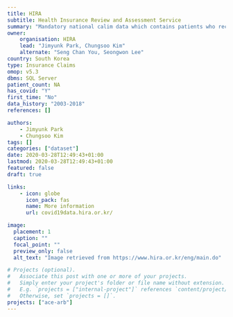 ```yaml
---
title: HIRA
subtitle: Health Insurance Review and Assessment Service
summary: "Mandatory national calim data which contains patients who received Covid-19 test."
owner:
    organisation: HIRA
    lead: "Jimyunk Park, Chungsoo Kim"
    alternate: "Seng Chan You, Seongwon Lee"
country: South Korea
type: Insurance Claims
omop: v5.3
dbms: SQL Server
patient_count: NA
has_covid: "Y"
first_time: "No"
data_history: "2003-2018"
references: []

authors: 
    - Jimyunk Park
    - Chungsoo Kim
tags: []
categories: ["dataset"]
date: 2020-03-28T12:49:43+01:00
lastmod: 2020-03-28T12:49:43+01:00
featured: false
draft: true

links:
    - icon: globe
      icon_pack: fas
      name: More information
      url: covid19data.hira.or.kr/

image:
  placement: 1
  caption: ""
  focal_point: ""
  preview_only: false
  alt_text: "Image retrieved from https://www.hira.or.kr/eng/main.do"

# Projects (optional).
#   Associate this post with one or more of your projects.
#   Simply enter your project's folder or file name without extension.
#   E.g. `projects = ["internal-project"]` references `content/project/deep-learning/index.md`.
#   Otherwise, set `projects = []`.
projects: ["ace-arb"]
---
```

